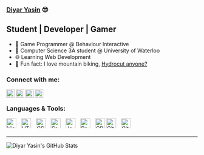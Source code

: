 ### [Diyar Yasin][website] :sunglasses: 

## Student | Developer | Gamer
- :space_invader: Game Programmer @ Behaviour Interactive 
- :book: Computer Science 3A student @ University of Waterloo
- :globe_with_meridians: Learning Web Development
- :mountain_bicyclist: Fun fact: I love mountain biking, [Hydrocut anyone?](https://www.thehydrocut.ca/)

### Connect with me:

[<img align="left" alt="LinkedIn" width="22px" src="https://cdn.jsdelivr.net/gh/devicons/devicon/icons/linkedin/linkedin-original.svg"/>][linkedin]
[<img align="left" alt="Youtube" width="22px" src="https://www.vectorlogo.zone/logos/youtube/youtube-icon.svg"/>][youtube]
[<img align="left" alt="Twitch" width="22px" src="https://www.vectorlogo.zone/logos/twitch/twitch-tile.svg"/>][twitch]
[<img align="left" alt="Twitter" width="22px" src="https://cdn.jsdelivr.net/gh/devicons/devicon/icons/twitter/twitter-original.svg" />][twitter]

<br />

### Languages & Tools:

<img align="left" alt="Visual Studio Code" width="26px" src="https://cdn.jsdelivr.net/gh/devicons/devicon/icons/vscode/vscode-original.svg" style="padding-right:10px;" />
<img align="left" alt="HTML5" width="26px" src="https://cdn.jsdelivr.net/gh/devicons/devicon/icons/html5/html5-original.svg" style="padding-right:10px;" />
<img align="left" alt="CSS3" width="26px" src="https://cdn.jsdelivr.net/gh/devicons/devicon/icons/css3/css3-original.svg" style="padding-right:10px;" />
<img align="left" alt="Sass" width="26px" src="https://cdn.jsdelivr.net/gh/devicons/devicon/icons/sass/sass-original.svg" style="padding-right:10px;" />
<img align="left" alt="JavaScript" width="26px" src="https://cdn.jsdelivr.net/gh/devicons/devicon/icons/javascript/javascript-original.svg" style="padding-right:10px;" />
<img align="left" alt="React" width="26px" src="https://cdn.jsdelivr.net/gh/devicons/devicon/icons/react/react-original.svg" style="padding-right:10px;" />
<img align="left" alt="CPlusPlus" width="26px" src="https://cdn.jsdelivr.net/gh/devicons/devicon/icons/cplusplus/cplusplus-original.svg" />
<img align="left" alt="Git" width="26px" src="https://cdn.jsdelivr.net/gh/devicons/devicon/icons/git/git-original.svg" style="padding-right:10px;" />
<img align="left" alt="GitHub" width="26px" src="https://user-images.githubusercontent.com/3369400/139447912-e0f43f33-6d9f-45f8-be46-2df5bbc91289.png" style="padding-right:10px;" />

<br />
<br />

---

<img align="left" alt="Diyar Yasin's GitHub Stats" src="https://github-readme-stats.vercel.app/api?username=Diyar-Yasin&hide=issues&show_icons=true&hide_border=false&title_color=ff652f&icon_color=FFE400&bg_color=09131B&text_color=ffffff&border_color=0c1a25" />


[website]: https://diyar-yasin.github.io/BookReviewWebsite/
[linkedin]: https://www.linkedin.com/in/diyar-yasin-6a7150188/
[youtube]: https://www.youtube.com/channel/UCAXJCoRMfEg0uE_Pi9ni8Kg
[twitch]: https://www.twitch.tv/commondiyar
[twitter]: https://twitter.com/Diyar14424117